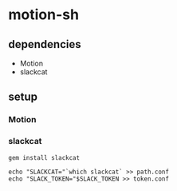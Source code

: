 # motion-sh

## dependencies

* Motion
* slackcat

## setup

### Motion

### slackcat

```
gem install slackcat
```

```
echo "SLACKCAT="`which slackcat` >> path.conf
echo "SLACK_TOKEN="$SLACK_TOKEN >> token.conf
```
